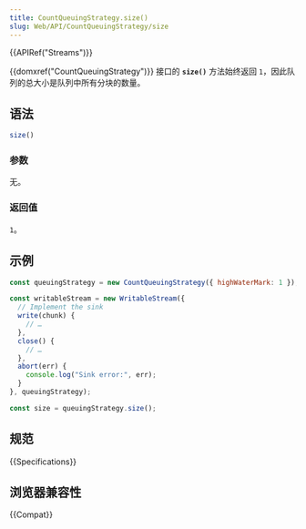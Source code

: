 ```yaml
---
title: CountQueuingStrategy.size()
slug: Web/API/CountQueuingStrategy/size
---
```

{{APIRef("Streams")}}

{{domxref("CountQueuingStrategy")}} 接口的 **`size()`** 方法始终返回 `1`，因此队列的总大小是队列中所有分块的数量。

## 语法

```js
size()
```

### 参数

无。

### 返回值

`1`。

## 示例

```js
const queuingStrategy = new CountQueuingStrategy({ highWaterMark: 1 });

const writableStream = new WritableStream({
  // Implement the sink
  write(chunk) {
    // …
  },
  close() {
    // …
  },
  abort(err) {
    console.log("Sink error:", err);
  }
}, queuingStrategy);

const size = queuingStrategy.size();
```

## 规范

{{Specifications}}

## 浏览器兼容性

{{Compat}}
